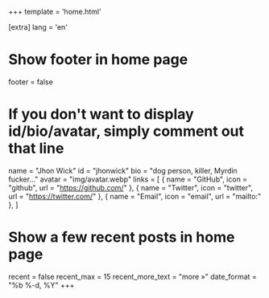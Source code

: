 +++
template = 'home.html'

[extra]
lang = 'en'

# Show footer in home page
footer = false

# If you don't want to display id/bio/avatar, simply comment out that line
name = "Jhon Wick"
id = "jhonwick"
bio = "dog person, killer, Myrdin fucker..."
avatar = "img/avatar.webp"
links = [
    { name = "GitHub", icon = "github", url = "https://github.com/<your-username>" },
    { name = "Twitter", icon = "twitter", url = "https://twitter.com/<your-username>" },
    { name = "Email", icon = "email", url = "mailto:<your-email-address>" },
]

# Show a few recent posts in home page
recent = false
recent_max = 15
recent_more_text = "more »"
date_format = "%b %-d, %Y"
+++